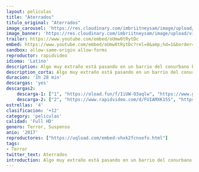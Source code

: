 ```yaml
---
layout: peliculas
title: "Aterrados"
titulo_original: "Aterrados"
image_carousel: 'https://res.cloudinary.com/imbriitneysam/image/upload/v1543189553/aterrados-poster-min.jpg'
image_banner: 'https://res.cloudinary.com/imbriitneysam/image/upload/v1543189554/aterrados-banner-min.jpg'
trailer: https://www.youtube.com/embed/oUmw0tRytDc
embed: https://www.youtube.com/embed/oUmw0tRytDc?rel=0&amp;hd=1&border=0&wmode=opaque&enablejsapi=1&modestbranding=1&controls=1&showinfo=1
sandbox: allow-same-origin allow-forms
reproductor: rapidvideo
idioma: 'Latino'
description: Algo muy extraño está pasando en un barrio del conurbano bonaerense. Objetos que se mueven, apariciones extrañas y cañerías que hablan son los primeros indicios de que lo Paranormal –así, en mayúsculas– vino para quedarse. Azorado, el Comisario Funes convoca a Mario Jano para que lo ayude a desentrañar el misterio. Se les unirán la doctora Albrec y el norteamericano Rosentok, formando un grupo de investigación que vivirá una verdadera escalada a la locura.
description_corta: Algo muy extraño está pasando en un barrio del conurbano bonaerense. Objetos que se mueven, apariciones extrañas y cañerías que hablan son los primeros indicios de que lo Paranormal –así, en mayúsculas– vino para quedarse. Azorado, el Comisario..
duracion: '1h 28 min'
descargas: 'yes'
descargas2:
    descarga-1: ["1", "https://oload.fun/f/IiUW-O3aqlw", "https://www.google.com/s2/favicons?domain=openload.co","OpenLoad","https://res.cloudinary.com/imbriitneysam/image/upload/v1541473684/mexico.png", "Latino", "Full HD"]
    descarga-2: ["2", "https://www.rapidvideo.com/d/FUIAMXK15S", "https://www.google.com/s2/favicons?domain=www.rapidvideo.com","RapidVideo","https://res.cloudinary.com/imbriitneysam/image/upload/v1541473684/mexico.png", "Latino", "HD"]
estrellas: '4'
clasificacion: '+12'
category: 'peliculas'
calidad: 'Full HD'
genero: Terror, Suspenso
anio: '2017'
reproductores: ["https://uqload.com/embed-vhxk2fcnxefo.html"]
tags:
- Terror
twitter_text: Aterrados
introduction: Algo muy extraño está pasando en un barrio del conurbano bonaerense. Objetos que se mueven, apariciones extrañas y cañerías que hablan son los primeros indicios de que lo Paranormal –así, en mayúsculas– vino para quedarse. Azorado, el Comisario..
---
```



 







